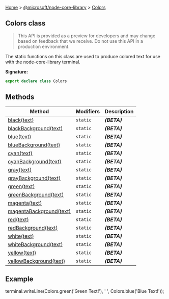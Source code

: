 [Home](./index) &gt; [@microsoft/node-core-library](./node-core-library.md) &gt; [Colors](./node-core-library.colors.md)

## Colors class

> This API is provided as a preview for developers and may change based on feedback that we receive. Do not use this API in a production environment.
> 

The static functions on this class are used to produce colored text for use with the node-core-library terminal.

<b>Signature:</b>

```typescript
export declare class Colors 
```

## Methods

|  Method | Modifiers | Description |
|  --- | --- | --- |
|  [black(text)](./node-core-library.colors.black.md) | `static` | <b><i>(BETA)</i></b> |
|  [blackBackground(text)](./node-core-library.colors.blackbackground.md) | `static` | <b><i>(BETA)</i></b> |
|  [blue(text)](./node-core-library.colors.blue.md) | `static` | <b><i>(BETA)</i></b> |
|  [blueBackground(text)](./node-core-library.colors.bluebackground.md) | `static` | <b><i>(BETA)</i></b> |
|  [cyan(text)](./node-core-library.colors.cyan.md) | `static` | <b><i>(BETA)</i></b> |
|  [cyanBackground(text)](./node-core-library.colors.cyanbackground.md) | `static` | <b><i>(BETA)</i></b> |
|  [gray(text)](./node-core-library.colors.gray.md) | `static` | <b><i>(BETA)</i></b> |
|  [grayBackground(text)](./node-core-library.colors.graybackground.md) | `static` | <b><i>(BETA)</i></b> |
|  [green(text)](./node-core-library.colors.green.md) | `static` | <b><i>(BETA)</i></b> |
|  [greenBackground(text)](./node-core-library.colors.greenbackground.md) | `static` | <b><i>(BETA)</i></b> |
|  [magenta(text)](./node-core-library.colors.magenta.md) | `static` | <b><i>(BETA)</i></b> |
|  [magentaBackground(text)](./node-core-library.colors.magentabackground.md) | `static` | <b><i>(BETA)</i></b> |
|  [red(text)](./node-core-library.colors.red.md) | `static` | <b><i>(BETA)</i></b> |
|  [redBackground(text)](./node-core-library.colors.redbackground.md) | `static` | <b><i>(BETA)</i></b> |
|  [white(text)](./node-core-library.colors.white.md) | `static` | <b><i>(BETA)</i></b> |
|  [whiteBackground(text)](./node-core-library.colors.whitebackground.md) | `static` | <b><i>(BETA)</i></b> |
|  [yellow(text)](./node-core-library.colors.yellow.md) | `static` | <b><i>(BETA)</i></b> |
|  [yellowBackground(text)](./node-core-library.colors.yellowbackground.md) | `static` | <b><i>(BETA)</i></b> |

## Example

terminal.writeLine(Colors.green('Green Text!'), ' ', Colors.blue('Blue Text!'));

